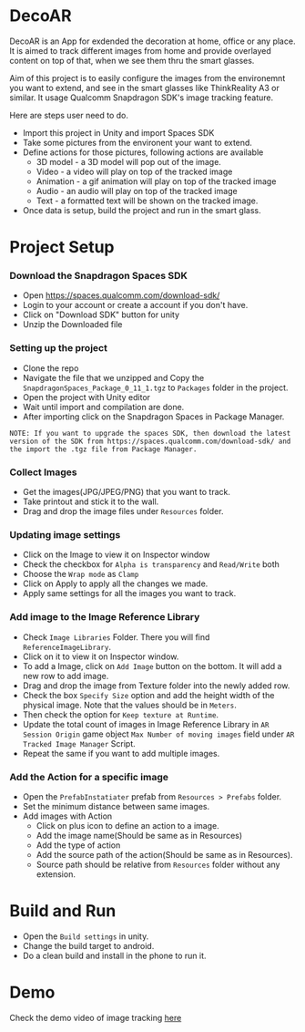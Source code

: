# DecoAR

DecoAR is an App for exdended the decoration at home, office or any place. It is aimed to track different images from home and provide overlayed content on top of that, when we see them thru the smart glasses.  

Aim of this project is to easily configure the images from the environemnt you want to extend, and see in the smart glasses like ThinkReality A3 or similar. It usage Qualcomm Snapdragon SDK's image tracking feature.   

Here are steps user need to do. 

- Import this project in Unity and import Spaces SDK  
- Take some pictures from the environent your want to extend. 
- Define actions for those pictures, following actions are available
  -  3D model - a 3D model will pop out of the image. 
  -  Video - a video will play on top of the tracked image
  -  Animation - a gif animation will play on top of the tracked image
  -  Audio - an audio will play on top of the tracked image
  -  Text - a formatted text will be shown on the tracked image.
- Once data is setup, build the project and run in the smart glass. 



# Project Setup

### Download the Snapdragon Spaces SDK
- Open https://spaces.qualcomm.com/download-sdk/
- Login to your account or create a account if you don't have.
- Click on "Download SDK" button for unity
- Unzip the Downloaded file

### Setting up the project
- Clone the repo
- Navigate the file that we unzipped and Copy the `SnapdragonSpaces_Package_0_11_1.tgz` to `Packages` folder in the project.
- Open the project with Unity editor
- Wait until import and compilation are done.
- After importing click on the Snapdragon Spaces in Package Manager.
```
NOTE: If you want to upgrade the spaces SDK, then download the latest version of the SDK from https://spaces.qualcomm.com/download-sdk/ and the import the .tgz file from Package Manager.
```


### Collect Images
- Get the images(JPG/JPEG/PNG) that you want to track.
- Take printout and stick it to the wall.
- Drag and drop the image files under `Resources` folder.


### Updating image settings
- Click on the Image to view it on Inspector window
- Check the checkbox for `Alpha is transparency` and `Read/Write` both
- Choose the `Wrap mode` as `Clamp`
- Click on Apply to apply all the changes we made.
- Apply same settings for all the images you want to track.


### Add image to the Image Reference Library
- Check `Image Libraries` Folder. There you will find `ReferenceImageLibrary`.
- Click on it to view it on Inspector window.
- To add a Image, click on `Add Image` button on the bottom. It will add a new row to add image.
- Drag and drop the image from Texture folder into the newly added row.
- Check the box `Specify Size` option and add the height width of the physical image. Note that the values should be in `Meters`.
- Then check the option for `Keep texture at Runtime`.
- Update the total count of images in Image Reference Library in `AR Session Origin` game object `Max Number of moving images` field under `AR Tracked Image Manager` Script.
- Repeat the same if you want to add multiple images.


### Add the Action for a specific image
- Open the `PrefabInstatiater` prefab from `Resources > Prefabs` folder.
- Set the minimum distance between same images.
- Add images with Action
    - Click on plus icon to define an action to a image.
    - Add the image name(Should be same as in Resources)
    - Add the type of action
    - Add the source path of the action(Should be same as in Resources).
    - Source path should be relative from `Resources` folder without any extension.


# Build and Run
- Open the `Build settings` in unity.
- Change the build target to android.
- Do a clean build and install in the phone to run it.

# Demo 
Check the demo video of image tracking [here](./References/Demo.mp4)
